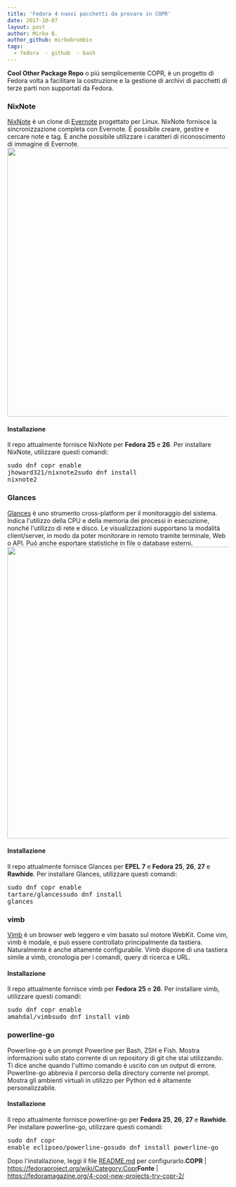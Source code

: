 ```yaml
---
title: 'Fedora 4 nuovi pacchetti da provare in COPR'
date: 2017-10-07
layout: post
author: Mirko B.
author_github: mirkobrombin
tags:
  - fedora  - github  - bash
---
```

<strong>Cool Other Package Repo</strong> o più semplicemente COPR, è un progetto di Fedora volta a facilitare la costruzione e la gestione di archivi di pacchetti di terze parti non supportati da Fedora.<h3>NixNote</h3><a href="http://www.nixnote.org/">NixNote</a> è un clone di <a href="https://evernote.com/">Evernote</a> progettato per Linux. NixNote fornisce la sincronizzazione completa con Evernote. È possibile creare, gestire e cercare note e tag. È anche possibile utilizzare i caratteri di riconoscimento di immagine di Evernote.<img class="aligncenter size-full wp-image-2173 size-full wp-image-173" src="https://linuxhub.it/wordpress/wp-content/uploads/2017/10/nixnote1.png" alt="" width="872" height="611" /><h4>Installazione</h4>Il repo attualmente fornisce NixNote per <strong>Fedora</strong> <strong>25</strong> e <strong>26</strong>. Per installare NixNote, utilizzare questi comandi:<pre>sudo dnf copr enable jhoward321/nixnote2sudo dnf install nixnote2</pre><h3>Glances</h3><a href="https://nicolargo.github.io/glances/">Glances</a> è uno strumento cross-platform per il monitoraggio del sistema. Indica l'utilizzo della CPU e della memoria dei processi in esecuzione, nonché l'utilizzo di rete e disco. Le visualizzazioni supportano la modalità client/server, in modo da poter monitorare in remoto tramite terminale, Web o API. Può anche esportare statistiche in file o database esterni.<img class="aligncenter size-full wp-image-2172 size-full wp-image-174" src="https://linuxhub.it/wordpress/wp-content/uploads/2017/10/glances.png" alt="" width="926" height="663" /><h4>Installazione</h4>Il repo attualmente fornisce Glances per <strong>EPEL</strong> <strong>7</strong> e <strong>Fedora</strong> <strong>25</strong>, <strong>26</strong>, <strong>27</strong> e <strong>Rawhide</strong>. Per installare Glances, utilizzare questi comandi:<pre>sudo dnf copr enable tartare/glancessudo dnf install glances</pre><h3>vimb</h3><a href="https://fanglingsu.github.io/vimb/">Vimb</a> è un browser web leggero e vim basato sul motore WebKit. Come vim, vimb è modale, e può essere controllato principalmente da tastiera. Naturalmente è anche altamente configurabile. Vimb dispone di una tastiera simile a vimb, cronologia per i comandi, query di ricerca e URL.<h4>Installazione</h4>Il repo attualmente fornisce vimb per <strong>Fedora</strong> <strong>25</strong> e <strong>26</strong>. Per installare vimb, utilizzare questi comandi:<pre>sudo dnf copr enable amahdal/vimbsudo dnf install vimb</pre><h3>powerline-go</h3>Powerline-go è un prompt Powerline per Bash, ZSH e Fish. Mostra informazioni sullo stato corrente di un repository di git che stai utilizzando. Ti dice anche quando l'ultimo comando è uscito con un output di errore. Powerline-go abbrevia il percorso della directory corrente nel prompt. Mostra gli ambienti virtuali in utilizzo per Python ed è altamente personalizzabile.<h4>Installazione</h4>Il repo attualmente fornisce powerline-go per <strong>Fedora</strong> <strong>25</strong>, <strong>26</strong>, <strong>27</strong> e <strong>Rawhide</strong>. Per installare powerline-go, utilizzare questi comandi:<pre>sudo dnf copr enable eclipseo/powerline-gosudo dnf install powerline-go</pre>Dopo l'installazione, leggi il file <a href="https://github.com/justjanne/powerline-go#bash">README.md</a> per configurarlo.<strong>COPR</strong> | <a href="https://fedoraproject.org/wiki/Category:Copr">https://fedoraproject.org/wiki/Category:Copr</a><strong>Fonte</strong> | <a href="https://fedoramagazine.org/4-cool-new-projects-try-copr-2/">https://fedoramagazine.org/4-cool-new-projects-try-copr-2/</a>